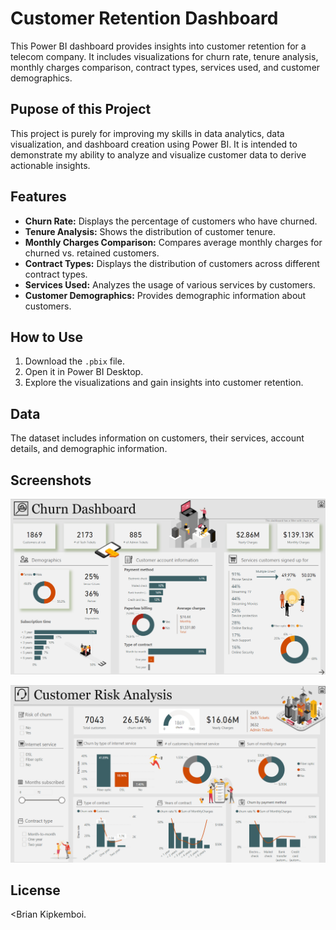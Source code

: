 # Customer Retention Dashboard

This Power BI dashboard provides insights into customer retention for a telecom company. It includes visualizations for churn rate, tenure analysis, monthly charges comparison, contract types, services used, and customer demographics.

## Pupose of this Project
This project is purely for improving my skills in data analytics, data visualization, and dashboard creation using Power BI. It is intended to demonstrate my ability to analyze and visualize customer data to derive actionable insights.
 

## Features
- **Churn Rate:** Displays the percentage of customers who have churned.
- **Tenure Analysis:** Shows the distribution of customer tenure.
- **Monthly Charges Comparison:** Compares average monthly charges for churned vs. retained customers.
- **Contract Types:** Displays the distribution of customers across different contract types.
- **Services Used:** Analyzes the usage of various services by customers.
- **Customer Demographics:** Provides demographic information about customers.

## How to Use
1. Download the `.pbix` file.
2. Open it in Power BI Desktop.
3. Explore the visualizations and gain insights into customer retention.

## Data
The dataset includes information on customers, their services, account details, and demographic information.

## Screenshots
![Churn](https://github.com/Briankipkemboi78/Customer-Retention-Dashboard/blob/main/churn%202.png?raw=true)

![Customer Risk Analysis](https://github.com/Briankipkemboi78/Customer-Retention-Dashboard/blob/main/churn%201.png?raw=truehttps://github.com/Briankipkemboi78/Customer-Retention-Dashboard/blob/main/churn2.png?raw=true)
## License
<Brian Kipkemboi.
